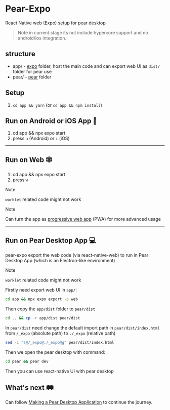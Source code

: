 # Pear-Expo

React Native web (Expo) setup for pear desktop

> Note in current stage its not include hypercore support and no android/ios integration.

## structure

- app/ - [expo](https://docs.expo.dev/) folder, host the main code and can export web UI as `dist/` folder for pear use
- pear/ - [pear](https://docs.pears.com/guides/starting-a-pear-desktop-project) folder

## Setup

1. `cd app && yarn` (or `cd app && npm install`)

## Run on Android or iOS App 📱

1. cd app && npx expo start
1. press `a` (Android) or `i` (iOS)

----

## Run on Web 🕸️

1. cd app && npx expo start
1. press `w`

> [!Note]
> `worklet` related code might not work

> [!Note]
> Can turn the app as [progressive web app](https://docs.expo.dev/guides/progressive-web-apps/) (PWA) for more advanced usage

----

## Run on Pear Desktop App 💻

pear-expo export the web code (via react-native-web) to run in Pear Desktop App (which is an Electron-like environment)

> [!Note]
> `worklet` related code might not work

Firstly need export web UI in `app/`:

```sh
cd app && npx expo export -p web
```

Then copy the `app/dist` folder to `pear/dist`

```sh
cd .. && cp -r app/dist pear/dist
```

In `pear/dist` need change the default import path in `pear/dist/index.html` from `/_expo` (absolute path) to `./_expo` (relative path)

```sh
sed -i "s@/_expo@./_expo@g" pear/dist/index.html
```

Then we open the pear desktop with command:

```sh
cd pear && pear dev
```

Then you can use react-native UI with pear desktop

## What's next 🛤️

Can follow [Making a Pear Desktop Application](https://docs.pears.com/guides/making-a-pear-desktop-app) to continue the journey.
